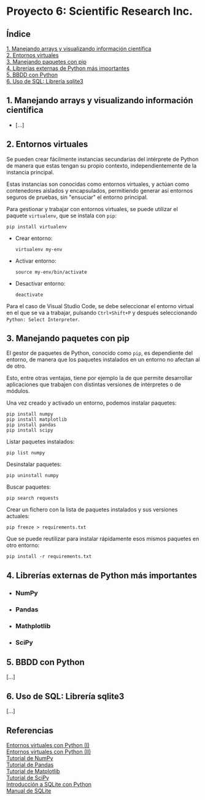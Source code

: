 # Proyecto 6: Scientific Research Inc.

## Índice

[1. Manejando arrays y visualizando información científica](#1-manejando-arrays-y-visualizando-información-científica)  
[2. Entornos virtuales](#2-entornos-virtuales)  
[3. Manejando paquetes con pip](#3-manejando-paquetes-con-pip)  
[4. Librerías externas de Python más importantes](#4-librerías-externas-de-python-más-importantes)  
[5. BBDD con Python](#5-bbdd-con-python)  
[6. Uso de SQL: Librería sqlite3](#6-uso-de-sql-librería-sqlite3)

## 1. Manejando arrays y visualizando información científica

- [...]

## 2. Entornos virtuales

Se pueden crear fácilmente instancias secundarias del intérprete de Python de manera que estas tengan su propio contexto, independientemente de la instancia principal.

Estas instancias son conocidas como entornos virtuales, y actúan como contenedores aislados y encapsulados, permitiendo generar así entornos seguros de pruebas, sin "ensuciar" el entorno principal.

Para gestionar y trabajar con entornos virtuales, se puede utilizar el paquete `virtualenv`, que se instala con `pip`:

    pip install virtualenv

  - Crear entorno:
  
        virtualenv my-env

  - Activar entorno:
  
        source my-env/bin/activate

  - Desactivar entorno:
  
        deactivate

Para el caso de Visual Studio Code, se debe seleccionar el entorno virtual en el que se va a trabajar, pulsando `Ctrl+Shift+P` y después seleccionando `Python: Select Interpreter`.

## 3. Manejando paquetes con pip

El gestor de paquetes de Python, conocido como `pip`, es dependiente del entorno, de manera que los paquetes instalados en un entorno no afectan al de otro.

Esto, entre otras ventajas, tiene por ejemplo la de que permite desarrollar aplicaciones que trabajen con distintas versiones de intérpretes o de módulos.

Una vez creado y activado un entorno, podemos instalar paquetes:

    pip install numpy
    pip install matplotlib
    pip install pandas
    pip install scipy

Listar paquetes instalados:

    pip list numpy

Desinstalar paquetes:

    pip uninstall numpy

Buscar paquetes:

    pip search requests

Crear un fichero con la lista de paquetes instalados y sus versiones actuales:

    pip freeze > requirements.txt

Que se puede reutilizar para instalar rápidamente esos mismos paquetes en otro entorno:

    pip install -r requirements.txt

## 4. Librerías externas de Python más importantes

- ### NumPy

- ### Pandas

- ### Mathplotlib

- ### SciPy

## 5. BBDD con Python

[...]

## 6. Uso de SQL: Librería sqlite3

[...]

## Referencias

[Entornos virtuales con Python (I)](https://openwebinars.net/blog/entornos-de-desarrollo-virtuales-con-python3/)  
[Entornos virtuales con Python (II)](https://code.tutsplus.com/es/tutorials/understanding-virtual-environments-in-python--cms-28272)  
[Tutorial de NumPy](https://www.w3schools.com/python/numpy/default.asp)  
[Tutorial de Pandas](https://www.w3schools.com/python/pandas/default.asp)  
[Tutorial de Matplotlib](https://www.w3schools.com/python/matplotlib_intro.asp)  
[Tutorial de SciPy](https://www.w3schools.com/python/scipy/index.php)  
[Introducción a SQLite con Python](https://parzibyte.me/blog/2017/11/21/python-3-sqlite-3-introduccion-ejemplos/)  
[Manual de SQLite](https://www.geeksforgeeks.org/python-sqlite/)